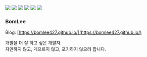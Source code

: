 
<img src="https://img.shields.io/badge/Java-ED8B00?style=for-the-badge&logo=openjdk&logoColor=white&style=ShieldStyle"> <img src="https://img.shields.io/badge/Kotlin-7F52FF?style=for-the-badge&logo=kotlin&logoColor=white&style=ShieldStyle"> <img src="https://img.shields.io/badge/Spring Boot-6DB33F?style=for-the-badge&logo=springboot&logoColor=white&style=ShieldStyle"> <img src="https://img.shields.io/badge/Javascript-F7DF1E?style=for-the-badge&logo=javascript&logoColor=black&style=ShieldStyle"> <img src="https://img.shields.io/badge/MySQL-4479A1?style=for-the-badge&logo=mysql&logoColor=white&style=ShieldStyle"> <img src="https://img.shields.io/badge/AWS-232F3E?style=for-the-badge&logo=amazonwebservices&logoColor=white&style=ShieldStyle"> 

### BomLee
Blog: [https://bomlee427.github.io/](https://bomlee427.github.io/)

  
개발을 더 잘 하고 싶은 개발자.  
자만하지 않고, 게으르지 않고, 포기하지 않으려 합니다.



<!--

[![BomLee's GitHub stats](https://github-readme-stats.vercel.app/api?username=BomLee427&show_icons=true&theme=dark)](https://github.com/anuraghazra/github-readme-stats)

**BomLee427/BomLee427** is a ✨ _special_ ✨ repository because its `README.md` (this file) appears on your GitHub profile.

Here are some ideas to get you started:

- 🔭 I’m currently working on ...
- 🌱 I’m currently learning ...
- 👯 I’m looking to collaborate on ...
- 🤔 I’m looking for help with ...
- 💬 Ask me about ...
- 📫 How to reach me: ...
- 😄 Pronouns: ...
- ⚡ Fun fact: ...
-->
